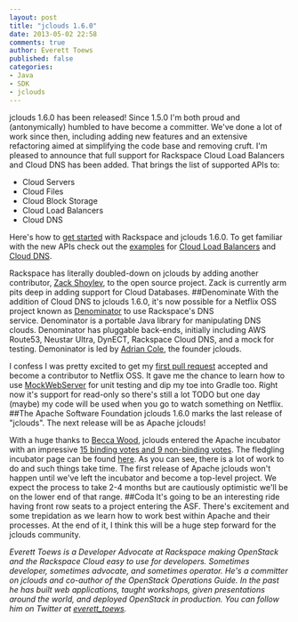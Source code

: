 ```yaml
---
layout: post
title: "jclouds 1.6.0"
date: 2013-05-02 22:58
comments: true
author: Everett Toews
published: false
categories: 
- Java
- SDK
- jclouds
---
```

jclouds 1.6.0 has been released! Since 1.5.0 I'm both proud and (antonymically) humbled to have become a committer. We've done a lot of work since then, including adding new features and an extensive refactoring aimed at simplifying the code base and removing cruft. I'm pleased to announce that full support for Rackspace Cloud Load Balancers and Cloud DNS has been added. That brings the list of supported APIs to:

* Cloud Servers
* Cloud Files
* Cloud Block Storage
* Cloud Load Balancers
* Cloud DNS

Here's how to [get started](http://docs.rackspace.com/sdks/guide/content/java.html) with Rackspace and jclouds 1.6.0. To get familiar with the new APIs check out the [examples](https://github.com/jclouds/jclouds-examples/tree/master/rackspace) for [Cloud Load Balancers](https://github.com/jclouds/jclouds-examples/tree/master/rackspace/src/main/java/org/jclouds/examples/rackspace/cloudloadbalancers) and [Cloud DNS](https://github.com/jclouds/jclouds-examples/tree/master/rackspace/src/main/java/org/jclouds/examples/rackspace/clouddns).

Rackspace has literally doubled-down on jclouds by adding another contributor, [Zack Shoylev](https://github.com/zack-shoylev/), to the open source project. Zack is currently arm pits deep in adding support for Cloud Databases.
##Denominate
With the addition of Cloud DNS to jclouds 1.6.0, it's now possible for a Netflix OSS project known as [Denominator](https://github.com/Netflix/denominator) to use Rackspace's DNS service. Denominator is a portable Java library for manipulating DNS clouds. Denominator has pluggable back-ends, initially including AWS Route53, Neustar Ultra, DynECT, Rackspace Cloud DNS, and a mock for testing. Demoninator is led by [Adrian Cole](https://twitter.com/adrianfcole), the founder jclouds.

I confess I was pretty excited to get my [first pull request](https://github.com/Netflix/denominator/pull/124) accepted and become a contributor to Netflix OSS. It gave me the chance to learn how to use [MockWebServer](https://code.google.com/p/mockwebserver/) for unit testing and dip my toe into Gradle too. Right now it's support for read-only so there's still a lot TODO but one day (maybe) my code will be used when you go to watch something on Netflix.
##The Apache Software Foundation
jclouds 1.6.0 marks the last release of "jclouds". The next release will be as Apache jclouds!

With a huge thanks to [Becca Wood](https://twitter.com/silkysun), jclouds entered the Apache incubator with an impressive [15 binding votes and 9 non-binding votes](http://mail-archives.apache.org/mod_mbox/incubator-general/201304.mbox/%3CD0D2C4BC-DA8A-46AB-92BA-EC2FBAFE4DEC%40gmail.com%3E). The fledgling incubator page can be found [here](http://incubator.apache.org/projects/jclouds.html). As you can see, there is a lot of work to do and such things take time. The first release of Apache jclouds won't happen until we've left the incubator and become a top-level project. We expect the process to take 2-4 months but are cautiously optimistic we'll be on the lower end of that range.
##Coda
It's going to be an interesting ride having front row seats to a project entering the ASF. There's excitement and some trepidation as we learn how to work best within Apache and their processes. At the end of it, I think this will be a huge step forward for the jclouds community.

_Everett Toews is a Developer Advocate at Rackspace making OpenStack and the Rackspace Cloud easy to use for developers. Sometimes developer, sometimes advocate, and sometimes operator. He's a committer on jclouds and co-author of the OpenStack Operations Guide. In the past he has built web applications, taught workshops, given presentations around the world, and deployed OpenStack in production. You can follow him on Twitter at [everett_toews](https://twitter.com/everett_toews)._